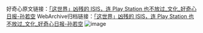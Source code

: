 好奇心原文链接：[「这世界」凶残的 ISIS，连 Play Station 也不放过_文化_好奇心日报-孙若空](https://www.qdaily.com/articles/2027.html)
WebArchive归档链接：[「这世界」凶残的 ISIS，连 Play Station 也不放过_文化_好奇心日报-孙若空](http://web.archive.org/web/20190623150817/https://www.qdaily.com/articles/2027.html)
![image](http://ww3.sinaimg.cn/large/007d5XDpgy1g3vbtlhasmj30u03nb4qp)
